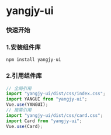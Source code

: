 # yangjy-ui

### 快速开始

### 1.安装组件库

```bash
npm install yangjy-ui
```

### 2.引用组件库

```js
// 全局引用
import "yangjy-ui/dist/css/index.css";
import YANGUI from "yangjy-ui";
Vue.use(YANGUI);
// 按需引用
import "yangjy-ui/dist/css/card.css";
import Card from "yangjy-ui";
Vue.use(Card);
```
